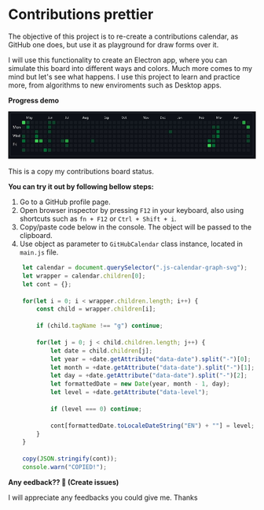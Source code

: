 # Contributions prettier

The objective of this project is to re-create a contributions calendar, as GitHub one does, but use it as playground for draw forms over it. 

I will use this functionality to create an Electron app, where you can simulate this board into different ways and colors. Much more comes to my mind but let's see what happens. I use this project to learn and practice more, from algorithms to new enviroments such as Desktop apps.

**Progress demo**

![Progress demo](./progress.jpg)

This is a copy my contributions board status. 

**You can try it out by following bellow steps:**

1. Go to a GitHub profile page.
2. Open browser inspector by pressing `F12` in your keyboard, also using shortcuts such as `fn + F12` or `Ctrl + Shift + i`.
3. Copy/paste code below in the console. The object will be passed to the clipboard.
4. Use object as parameter to `GitHubCalendar` class instance, located in `main.js` file.

```JavaScript
    let calendar = document.querySelector(".js-calendar-graph-svg");
    let wrapper = calendar.children[0];
    let cont = {};

    for(let i = 0; i < wrapper.children.length; i++) {
        const child = wrapper.children[i];
        
        if (child.tagName !== "g") continue;
        
        for(let j = 0; j < child.children.length; j++) {
            let date = child.children[j];
            let year = +date.getAttribute("data-date").split("-")[0];
            let month = +date.getAttribute("data-date").split("-")[1];
            let day = +date.getAttribute("data-date").split("-")[2];
            let formattedDate = new Date(year, month - 1, day);
            let level = +date.getAttribute("data-level");

            if (level === 0) continue;
            
            cont[formattedDate.toLocaleDateString("EN") + ""] = level;
        }
    }

    copy(JSON.stringify(cont));
    console.warn("COPIED!");
```

**Any eedback?? 🤔 (Create issues)**

I will appreciate any feedbacks you could give me. Thanks

